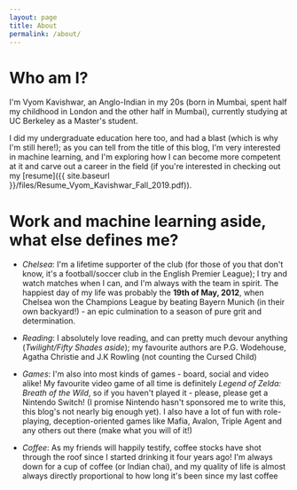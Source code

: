 ```yaml
---
layout: page
title: About
permalink: /about/
---
```


# Who am I?

I'm Vyom Kavishwar, an Anglo-Indian in my 20s (born in Mumbai, spent half my childhood in London and the other half in Mumbai), currently studying at UC Berkeley as a Master's student.

I did my undergraduate education here too, and had a blast (which is why I'm still here!); as you can tell from the title of this blog, I'm very interested in machine learning, and I'm exploring how I can become more competent at it and carve out a career in the field (if you're interested in checking out my [resume]({{ site.baseurl }}/files/Resume_Vyom_Kavishwar_Fall_2019.pdf)). 

# Work and machine learning aside, what else defines me?

* *Chelsea*: I'm a lifetime supporter of the club (for those of you that don't know, it's a football/soccer club in the English Premier League); I try and watch matches when I can, and I'm always with the team in spirit. The happiest day of my life was probably the **19th of May, 2012**, when Chelsea won the Champions League by beating Bayern Munich (in their own backyard!) - an epic culmination to a season of pure grit and determination. 

* *Reading*: I absolutely love reading, and can pretty much devour anything (*Twilight/Fifty Shades aside*); my favourite authors are P.G. Wodehouse, Agatha Christie and J.K Rowling (not counting the Cursed Child)

* *Games*: I'm also into most kinds of games - board, social and video alike! My favourite video game of all time is definitely *Legend of Zelda: Breath of the Wild*, so if you haven't played it - please, please get a Nintendo Switch! (I promise Nintendo hasn't sponsored me to write this, this blog's not nearly big enough yet). I also have a lot of fun with role-playing, deception-oriented games like Mafia, Avalon, Triple Agent and any others out there (make what you will of it!) 

* *Coffee*: As my friends will happily testify, coffee stocks have shot through the roof since I started drinking it four years ago! I'm always down for a cup of coffee (or Indian chai), and my quality of life is almost always directly proportional to how long it's been since my last coffee
